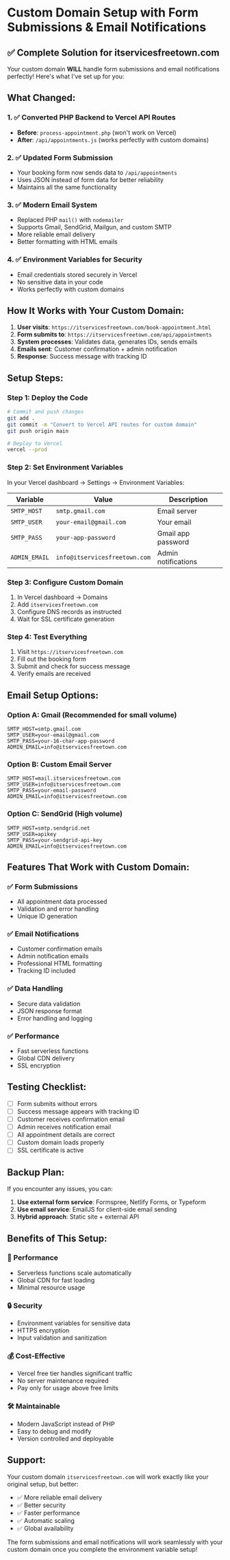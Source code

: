 # Custom Domain Setup with Form Submissions & Email Notifications

## ✅ Complete Solution for itservicesfreetown.com

Your custom domain **WILL** handle form submissions and email notifications perfectly! Here's what I've set up for you:

## What Changed:

### 1. ✅ Converted PHP Backend to Vercel API Routes
- **Before**: `process-appointment.php` (won't work on Vercel)
- **After**: `/api/appointments.js` (works perfectly with custom domains)

### 2. ✅ Updated Form Submission
- Your booking form now sends data to `/api/appointments`
- Uses JSON instead of form data for better reliability
- Maintains all the same functionality

### 3. ✅ Modern Email System
- Replaced PHP `mail()` with `nodemailer`
- Supports Gmail, SendGrid, Mailgun, and custom SMTP
- More reliable email delivery
- Better formatting with HTML emails

### 4. ✅ Environment Variables for Security
- Email credentials stored securely in Vercel
- No sensitive data in your code
- Works perfectly with custom domains

## How It Works with Your Custom Domain:

1. **User visits**: `https://itservicesfreetown.com/book-appointment.html`
2. **Form submits to**: `https://itservicesfreetown.com/api/appointments`
3. **System processes**: Validates data, generates IDs, sends emails
4. **Emails sent**: Customer confirmation + admin notification
5. **Response**: Success message with tracking ID

## Setup Steps:

### Step 1: Deploy the Code
```bash
# Commit and push changes
git add .
git commit -m "Convert to Vercel API routes for custom domain"
git push origin main

# Deploy to Vercel
vercel --prod
```

### Step 2: Set Environment Variables
In your Vercel dashboard → Settings → Environment Variables:

| Variable | Value | Description |
|----------|-------|-------------|
| `SMTP_HOST` | `smtp.gmail.com` | Email server |
| `SMTP_USER` | `your-email@gmail.com` | Your email |
| `SMTP_PASS` | `your-app-password` | Gmail app password |
| `ADMIN_EMAIL` | `info@itservicesfreetown.com` | Admin notifications |

### Step 3: Configure Custom Domain
1. In Vercel dashboard → Domains
2. Add `itservicesfreetown.com`
3. Configure DNS records as instructed
4. Wait for SSL certificate generation

### Step 4: Test Everything
1. Visit `https://itservicesfreetown.com`
2. Fill out the booking form
3. Submit and check for success message
4. Verify emails are received

## Email Setup Options:

### Option A: Gmail (Recommended for small volume)
```env
SMTP_HOST=smtp.gmail.com
SMTP_USER=your-email@gmail.com
SMTP_PASS=your-16-char-app-password
ADMIN_EMAIL=info@itservicesfreetown.com
```

### Option B: Custom Email Server
```env
SMTP_HOST=mail.itservicesfreetown.com
SMTP_USER=info@itservicesfreetown.com
SMTP_PASS=your-email-password
ADMIN_EMAIL=info@itservicesfreetown.com
```

### Option C: SendGrid (High volume)
```env
SMTP_HOST=smtp.sendgrid.net
SMTP_USER=apikey
SMTP_PASS=your-sendgrid-api-key
ADMIN_EMAIL=info@itservicesfreetown.com
```

## Features That Work with Custom Domain:

### ✅ Form Submissions
- All appointment data processed
- Validation and error handling
- Unique ID generation

### ✅ Email Notifications
- Customer confirmation emails
- Admin notification emails
- Professional HTML formatting
- Tracking ID included

### ✅ Data Handling
- Secure data validation
- JSON response format
- Error handling and logging

### ✅ Performance
- Fast serverless functions
- Global CDN delivery
- SSL encryption

## Testing Checklist:

- [ ] Form submits without errors
- [ ] Success message appears with tracking ID
- [ ] Customer receives confirmation email
- [ ] Admin receives notification email
- [ ] All appointment details are correct
- [ ] Custom domain loads properly
- [ ] SSL certificate is active

## Backup Plan:

If you encounter any issues, you can:

1. **Use external form service**: Formspree, Netlify Forms, or Typeform
2. **Use email service**: EmailJS for client-side email sending
3. **Hybrid approach**: Static site + external API

## Benefits of This Setup:

### 🚀 Performance
- Serverless functions scale automatically
- Global CDN for fast loading
- Minimal resource usage

### 🔒 Security
- Environment variables for sensitive data
- HTTPS encryption
- Input validation and sanitization

### 💰 Cost-Effective
- Vercel free tier handles significant traffic
- No server maintenance required
- Pay only for usage above free limits

### 🛠 Maintainable
- Modern JavaScript instead of PHP
- Easy to debug and modify
- Version controlled and deployable

## Support:

Your custom domain `itservicesfreetown.com` will work exactly like your original setup, but better:

- ✅ More reliable email delivery
- ✅ Better security
- ✅ Faster performance
- ✅ Automatic scaling
- ✅ Global availability

The form submissions and email notifications will work seamlessly with your custom domain once you complete the environment variable setup!
